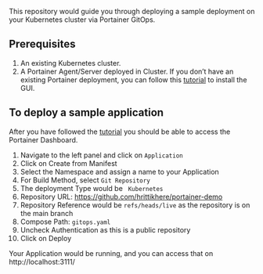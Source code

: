 This repository would guide you through deploying a sample deployment on your Kubernetes cluster via Portainer GitOps.

## Prerequisites
1. An existing Kubernetes cluster.
1. A Portainer Agent/Server deployed in Cluster. If you don’t have an existing Portainer deployment, you can follow this [tutorial]( https://install.portainer.io/) to install the GUI. 

## To deploy a sample application 
After you have followed the [tutorial]( https://install.portainer.io/) you should be able to access the Portainer Dashboard. 
1.	Navigate to the left panel and click on `Application`
2.	Click on Create from Manifest
3.	Select the Namespace and assign a name to your Application
4.	For Build Method, select ` Git Repository `
5.	The deployment Type would be ` Kubernetes`
6.	Repository URL: https://github.com/hrittikhere/portainer-demo
7.	Repository Reference would be ` refs/heads/live ` as the repository is on the main branch
8.	Compose Path: ` gitops.yaml `
9.	Uncheck Authentication as this is a public repository
10.	Click on Deploy 

Your Application would be running, and you can access that on http://localhost:3111/ 

